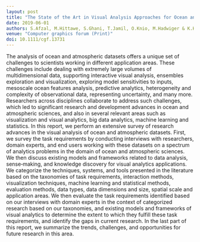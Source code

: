```yaml
---
layout: post
title: "The State of the Art in Visual Analysis Approaches for Ocean and Atmospheric Datasets"
date: 2019-06-01
authors: S.Afzal, M.Hittawe, S.Ghani, T.Jamil, O.Knio, M.Hadwiger & K.Ho
venue: "Computer graphics forum (Print)"
doi: 10.1111/cgf.13731
---
```

The analysis of ocean and atmospheric datasets offers a unique set of challenges to scientists working in different application areas. These challenges include dealing with extremely large volumes of multidimensional data, supporting interactive visual analysis, ensembles exploration and visualization, exploring model sensitivities to inputs, mesoscale ocean features analysis, predictive analytics, heterogeneity and complexity of observational data, representing uncertainty, and many more. Researchers across disciplines collaborate to address such challenges, which led to significant research and development advances in ocean and atmospheric sciences, and also in several relevant areas such as visualization and visual analytics, big data analytics, machine learning and statistics. In this report, we perform an extensive survey of research advances in the visual analysis of ocean and atmospheric datasets. First, we survey the task requirements by conducting interviews with researchers, domain experts, and end users working with these datasets on a spectrum of analytics problems in the domain of ocean and atmospheric sciences. We then discuss existing models and frameworks related to data analysis, sense‐making, and knowledge discovery for visual analytics applications. We categorize the techniques, systems, and tools presented in the literature based on the taxonomies of task requirements, interaction methods, visualization techniques, machine learning and statistical methods, evaluation methods, data types, data dimensions and size, spatial scale and application areas. We then evaluate the task requirements identified based on our interviews with domain experts in the context of categorized research based on our taxonomies, and existing models and frameworks of visual analytics to determine the extent to which they fulfill these task requirements, and identify the gaps in current research. In the last part of this report, we summarize the trends, challenges, and opportunities for future research in this area.
